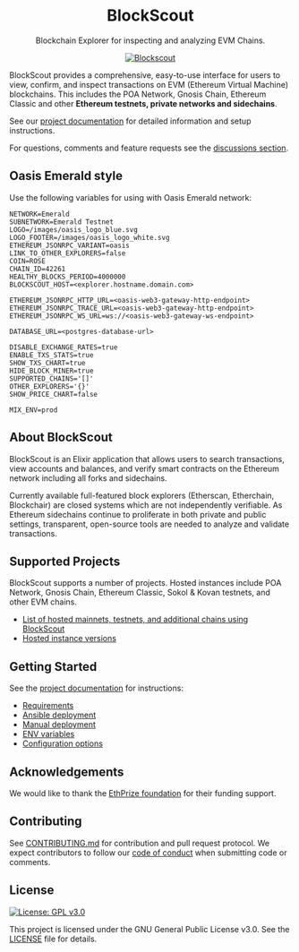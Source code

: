 <h1 align="center">BlockScout</h1>
<p align="center">Blockchain Explorer for inspecting and analyzing EVM Chains.</p>
<div align="center">

[![Blockscout](https://github.com/blockscout/blockscout/workflows/Blockscout/badge.svg?branch=master)](https://github.com/blockscout/blockscout/actions)

</div>

BlockScout provides a comprehensive, easy-to-use interface for users to view, confirm, and inspect transactions on EVM (Ethereum Virtual Machine) blockchains. This includes the POA Network, Gnosis Chain, Ethereum Classic and other **Ethereum testnets, private networks and sidechains**.

See our [project documentation](https://docs.blockscout.com/) for detailed information and setup instructions.

For questions, comments and feature requests see the [discussions section](https://github.com/blockscout/blockscout/discussions).

## Oasis Emerald style

Use the following variables for using with Oasis Emerald network:
```
NETWORK=Emerald
SUBNETWORK=Emerald Testnet
LOGO=/images/oasis_logo_blue.svg
LOGO_FOOTER=/images/oasis_logo_white.svg
ETHEREUM_JSONRPC_VARIANT=oasis
LINK_TO_OTHER_EXPLORERS=false
COIN=ROSE
CHAIN_ID=42261
HEALTHY_BLOCKS_PERIOD=4000000
BLOCKSCOUT_HOST=<explorer.hostname.domain.com>

ETHEREUM_JSONRPC_HTTP_URL=<oasis-web3-gateway-http-endpoint>
ETHEREUM_JSONRPC_TRACE_URL=<oasis-web3-gateway-http-endpoint>
ETHEREUM_JSONRPC_WS_URL=ws://<oasis-web3-gateway-ws-endpoint>

DATABASE_URL=<postgres-database-url>

DISABLE_EXCHANGE_RATES=true
ENABLE_TXS_STATS=true
SHOW_TXS_CHART=true
HIDE_BLOCK_MINER=true
SUPPORTED_CHAINS='[]'
OTHER_EXPLORERS='{}'
SHOW_PRICE_CHART=false

MIX_ENV=prod
```

## About BlockScout

BlockScout is an Elixir application that allows users to search transactions, view accounts and balances, and verify smart contracts on the Ethereum network including all forks and sidechains.

Currently available full-featured block explorers (Etherscan, Etherchain, Blockchair) are closed systems which are not independently verifiable.  As Ethereum sidechains continue to proliferate in both private and public settings, transparent, open-source tools are needed to analyze and validate transactions.

## Supported Projects

BlockScout supports a number of projects. Hosted instances include POA Network, Gnosis Chain, Ethereum Classic, Sokol & Kovan testnets, and other EVM chains.

- [List of hosted mainnets, testnets, and additional chains using BlockScout](https://docs.blockscout.com/for-projects/supported-projects)
- [Hosted instance versions](https://docs.blockscout.com/about/use-cases/hosted-blockscout)


## Getting Started

See the [project documentation](https://docs.blockscout.com/) for instructions:
- [Requirements](https://docs.blockscout.com/for-developers/information-and-settings/requirements)
- [Ansible deployment](https://docs.blockscout.com/for-developers/ansible-deployment)
- [Manual deployment](https://docs.blockscout.com/for-developers/manual-deployment)
- [ENV variables](https://docs.blockscout.com/for-developers/information-and-settings/env-variables)
- [Configuration options](https://docs.blockscout.com/for-developers/configuration-options)


## Acknowledgements

We would like to thank the [EthPrize foundation](http://ethprize.io/) for their funding support.

## Contributing

See [CONTRIBUTING.md](CONTRIBUTING.md) for contribution and pull request protocol. We expect contributors to follow our [code of conduct](CODE_OF_CONDUCT.md) when submitting code or comments.

## License

[![License: GPL v3.0](https://img.shields.io/badge/License-GPL%20v3-blue.svg)](https://www.gnu.org/licenses/gpl-3.0)

This project is licensed under the GNU General Public License v3.0. See the [LICENSE](LICENSE) file for details.
